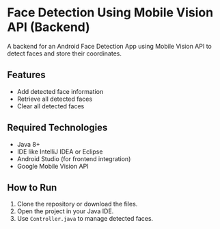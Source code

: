 # Face Detection Using Mobile Vision API (Backend)

A backend for an Android Face Detection App using Mobile Vision API to detect faces and store their coordinates.

## Features
- Add detected face information
- Retrieve all detected faces
- Clear all detected faces

## Required Technologies
- Java 8+
- IDE like IntelliJ IDEA or Eclipse
- Android Studio (for frontend integration)
- Google Mobile Vision API

## How to Run
1. Clone the repository or download the files.
2. Open the project in your Java IDE.
3. Use `Controller.java` to manage detected faces.

